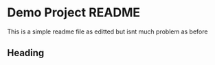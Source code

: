 # Demo Project README

This is a simple readme file as editted
but isnt much problem as before


## Heading